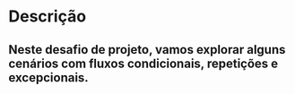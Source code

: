 # Descrição
## Neste desafio de projeto, vamos explorar alguns cenários com fluxos condicionais, repetições e excepcionais.
